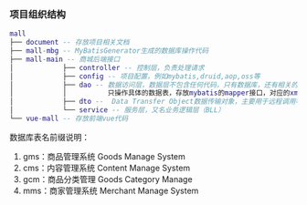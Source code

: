 ### 项目组织结构

``` lua
mall
├── document -- 存放项目相关文档
├── mall-mbg -- MyBatisGenerator生成的数据库操作代码
├── mall-main -- 商城后端接口
│            ├── controller -- 控制层，负责处理请求
│            ├── config -- 项目配置，例如mybatis,druid,aop,oss等
│            ├── dao -- 数据访问层，数据层不包含任何代码，只有数据库，还有相关的存储过程。
│            │          只操作具体的数据表，存放mybatis的mapper接口，对应的xml映射请存放在resources.dao目录下
│            ├── dto --  Data Transfer Object数据传输对象，主要用于远程调用等需要大量传输对象的地方
│            └── service -- 服务层，又名业务逻辑层（BLL）
└── vue-mall -- 存放前端vue代码
```
数据库表名前缀说明：
1. gms：商品管理系统 Goods Manage System 
2. cms：内容管理系统 Content Manage System
3. gcm：商品分类管理 Goods Category Manage
4. mms：商家管理系统 Merchant Manage System
